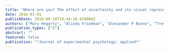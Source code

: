```yaml
---
title: "Where are you? The effect of uncertainty and its visual representation on location judgments in GPS-like displays."
date: 2016-01-01
publishDate: 2019-09-18T19:44:10.878066Z
authors: ["Mary Hegarty", "Alinda Friedman", "Alexander P Boone", "Trevor J Barrett"]
publication_types: ["2"]
abstract: ""
featured: false
publication: "*Journal of experimental psychology: applied*"
---
```


